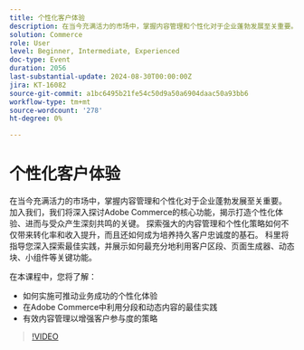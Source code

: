 ```yaml
---
title: 个性化客户体验
description: 在当今充满活力的市场中，掌握内容管理和个性化对于企业蓬勃发展至关重要。 加入我们，我们将深入探讨Adobe Commerce的核心功能，揭示打造个性化体验、进而与受众产生深刻共鸣的关键。 探索强大的内容管理和个性化策略如何不仅带来转化率和收入提升，而且还如何成为培养持久客户忠诚度的基石。 科里将指导您深入探索最佳实践，并展示如何最充分地利用客户区段、页面生成器、动态块、小组件等关键功能。 在此会话中，您将了解如何实施可推动业务成功的个性化体验在Adobe Commerce策略中利用分段和动态内容实现有效内容管理以增强客户参与的最佳实践
solution: Commerce
role: User
level: Beginner, Intermediate, Experienced
doc-type: Event
duration: 2056
last-substantial-update: 2024-08-30T00:00:00Z
jira: KT-16082
source-git-commit: a1bc6495b21fe54c50d9a50a6904daac50a93bb6
workflow-type: tm+mt
source-wordcount: '278'
ht-degree: 0%

---
```



# 个性化客户体验

在当今充满活力的市场中，掌握内容管理和个性化对于企业蓬勃发展至关重要。 加入我们，我们将深入探讨Adobe Commerce的核心功能，揭示打造个性化体验、进而与受众产生深刻共鸣的关键。 探索强大的内容管理和个性化策略如何不仅带来转化率和收入提升，而且还如何成为培养持久客户忠诚度的基石。 科里将指导您深入探索最佳实践，并展示如何最充分地利用客户区段、页面生成器、动态块、小组件等关键功能。

在本课程中，您将了解：

* 如何实施可推动业务成功的个性化体验
* 在Adobe Commerce中利用分段和动态内容的最佳实践
* 有效内容管理以增强客户参与度的策略

>[!VIDEO](https://video.tv.adobe.com/v/3456950/?learn=on&captions=chi_hans)
